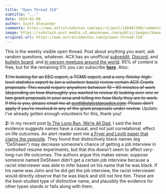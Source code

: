 ```yaml
---
title: "Open Thread 310"
subtitle: "..."
date: 2024-01-08
author: Scott Alexander
comments: https://www.astralcodexten.com/api/v1/post/140481398/comments?&all_comments=true
image: https://substack-post-media.s3.amazonaws.com/public/images/9aeaa0ee-5d58-42b4-92a6-93780013771d_255x255.webp
original-url: https://www.astralcodexten.com/p/open-thread-310
---
```

This is the weekly visible open thread. Post about anything you want, ask random questions, whatever. ACX has an unofficial [subreddit](https://www.reddit.com/r/slatestarcodex/), [Discord](https://discord.gg/RTKtdut), and [bulletin board](https://www.datasecretslox.com/index.php), and [in-person meetups around the world](https://www.lesswrong.com/community?filters%5B0%5D=SSC). 95% of content is free, but for the remaining 5% you can subscribe **[here](https://astralcodexten.substack.com/subscribe?)**. Also:

**1:**~~I‘m looking for an EEG expert, a TCMS expert, and a very-finicky-high-level statistics expert to (on a volunteer basis) review certain ACX Grants proposals. This would require anywhere between 10 - 60 minutes of work (depending on how thoroughly you wanted to review it) looking over one or two grant proposals in your area and telling me how likely they are to work. If this is you, please email me at scott@slatestarcodex.com. Please don’t apply if you’re involved in any of the grant proposals under review.~~ Update: I’ve already gotten enough volunteers for this, thank you!

**2:** In my recent post [In The Long Run, We’re All Dad](/p/in-the-long-run-were-all-dad), I said the best evidence suggests names have a causal, and not just correlational, effect on life outcomes. An alert reader sent me [a Fryer and Levitt paper that claims the opposite](https://www.nber.org/system/files/working_papers/w9938/w9938.pdf). They found that distinctively black names (eg “DeShawn”) may decrease someone’s chance of getting a job interview in controlled resume experiments, but that this doesn’t seem to affect very-long-run life outcomes. The authors argue this makes sense: suppose someone named DeShawn didn’t get a certain job interview because a racist interviewer was able to infer based on his name that he was black. If his name was John and he did get the job interview, the racist interviewer would directly observe that he was black and still not hire him. These are the best-studied type of distinctive name, and plausibly the evidence for other types stands or falls along with them.
